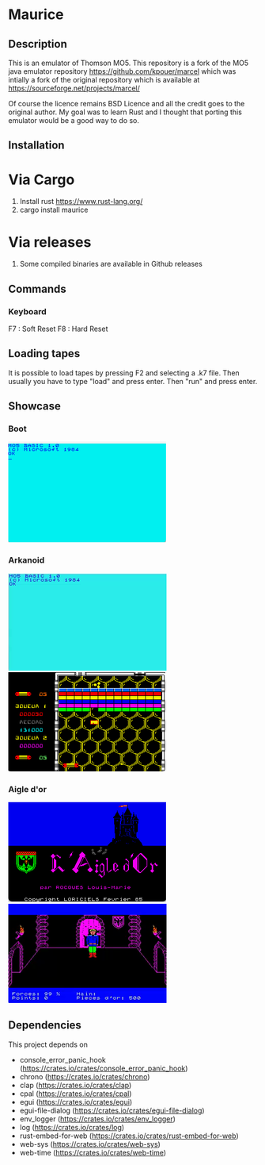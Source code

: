 # Maurice

## Description

This is an emulator of Thomson MO5.
This repository is a fork of the MO5 java emulator repository https://github.com/kpouer/marcel which was intially a fork
of the original repository which is available at https://sourceforge.net/projects/marcel/

Of course the licence remains BSD Licence and all the credit goes to the original author.
My goal was to learn Rust and I thought that porting this emulator would be a good way to do so.

## Installation

# Via Cargo

1. Install rust https://www.rust-lang.org/
2. cargo install maurice

# Via releases

1. Some compiled binaries are available in Github releases

## Commands

### Keyboard

F7 : Soft Reset
F8 : Hard Reset

## Loading tapes

It is possible to load tapes by pressing F2 and selecting a .k7 file.
Then usually you have to type "load" and press enter. Then "run" and press enter.

## Showcase

### Boot
![Boot](media/boot.png)

### Arkanoid
![Boot](media/arkanoidanimated.png)
![Boot](media/arkanoid.png)

### Aigle d'or
![Boot](media/aigledor.png)
![Boot](media/aigledoranimated.png)

## Dependencies

This project depends on
- console_error_panic_hook (https://crates.io/crates/console_error_panic_hook)
- chrono (https://crates.io/crates/chrono)
- clap (https://crates.io/crates/clap)
- cpal (https://crates.io/crates/cpal)
- egui (https://crates.io/crates/egui)
- egui-file-dialog (https://crates.io/crates/egui-file-dialog)
- env_logger (https://crates.io/crates/env_logger)
- log (https://crates.io/crates/log)
- rust-embed-for-web (https://crates.io/crates/rust-embed-for-web)
- web-sys (https://crates.io/crates/web-sys)
- web-time (https://crates.io/crates/web-time)
